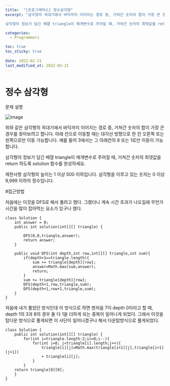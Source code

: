 ```yaml
---
title:  "[프로그래머스] 정수삼각형"
excerpt: "삼각형의 꼭대기에서 바닥까지 이어지는 경로 중, 거쳐간 숫자의 합이 가장 큰 경우를 찾아보려고 합니다. 아래 칸으로 이동할 때는 대각선 방향으로 한 칸 오른쪽 또는 왼쪽으로만 이동 가능합니다. 예를 들어 3에서는 그 아래칸의 8 또는 1로만 이동이 가능합니다.

삼각형의 정보가 담긴 배열 triangle이 매개변수로 주어질 때, 거쳐간 숫자의 최댓값을 return 하도록 solution 함수를 완성하세요."

categories:
  - Programmers

toc: true
toc_sticky: true
 
date: 2022-02-21
last_modified_at: 2022-02-21
---
```


# 정수 삼각형

문제 설명

![image](https://grepp-programmers.s3.amazonaws.com/files/production/97ec02cc39/296a0863-a418-431d-9e8c-e57f7a9722ac.png)

위와 같은 삼각형의 꼭대기에서 바닥까지 이어지는 경로 중, 거쳐간 숫자의 합이 가장 큰 경우를 찾아보려고 합니다. 아래 칸으로 이동할 때는 대각선 방향으로 한 칸 오른쪽 또는 왼쪽으로만 이동 가능합니다. 예를 들어 3에서는 그 아래칸의 8 또는 1로만 이동이 가능합니다.

삼각형의 정보가 담긴 배열 triangle이 매개변수로 주어질 때, 거쳐간 숫자의 최댓값을 return 하도록 solution 함수를 완성하세요.

제한사항
삼각형의 높이는 1 이상 500 이하입니다.
삼각형을 이루고 있는 숫자는 0 이상 9,999 이하의 정수입니다.

#접근방법

처음에는 이것을 DFS로 해서 풀려고 했다. 그랬더니 계속 시간 초과가 나오길래 무언가
시간을 많이 잡아먹는 요소가 있구나 했다.

    class Solution {
        int answer = 0;
        public int solution(int[][] triangle) {
            
            DFS(0,0,triangle,answer);
            return answer;
        }
        
        public void DFS(int depth,int row,int[][] triangle,int sum){
            if(depth+1==triangle.length){
                sum += triangle[depth][row];
                answer=Math.max(sum,answer);
                return;
            }
            sum += triangle[depth][row];
            DFS(depth+1,row,triangle,sum);
            DFS(depth+1,row+1,triangle,sum);
        }
    }

처음에 내가 풀었던 방식인데 이 방식으로 하면 맨처음 7이 depth 0이라고 할 때,
depth 1의 3과 8의 경우 둘 다 1을 더하게 되는 중복이 일어나게 되었다.
그래서 이것을 탑다운 방식으로 풀게되면 이 사단이 일어나겠구나 해서 다운탑방식으로
풀게되었다.

    class Solution {
        public int solution(int[][] triangle) {
            for(int i=triangle.length-2;i>=0;i--){
                for(int j=0; j<triangle[i].length;j++){
                    triangle[i][j]=Math.max(triangle[i+1][j],triangle[i+1][j+1])
                    + triangle[i][j];
                }
            }
        return triangle[0][0];
        }
    }
